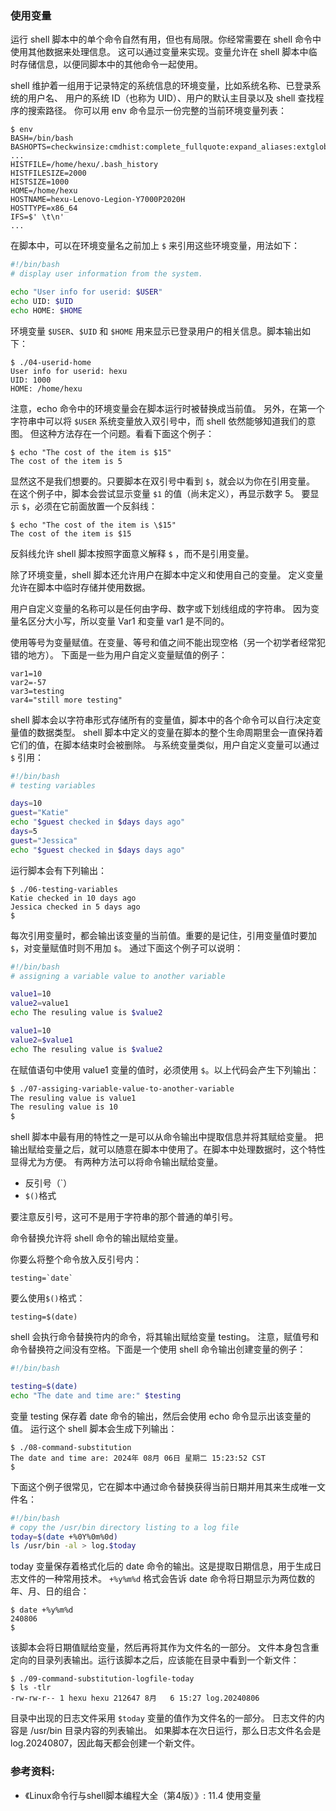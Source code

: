### 使用变量

运行 shell 脚本中的单个命令自然有用，但也有局限。你经常需要在 shell 命令中使用其他数据来处理信息。
这可以通过变量来实现。变量允许在 shell 脚本中临时存储信息，以便同脚本中的其他命令一起使用。

shell 维护着一组用于记录特定的系统信息的环境变量，比如系统名称、已登录系统的用户名、
用户的系统 ID（也称为 UID）、用户的默认主目录以及 shell 查找程序的搜索路径。
你可以用 env 命令显示一份完整的当前环境变量列表：

```
$ env
BASH=/bin/bash
BASHOPTS=checkwinsize:cmdhist:complete_fullquote:expand_aliases:extglob:extquote:force_fignore:histappend:interactive_comments:progcomp:promptvars:sourcepath
...
HISTFILE=/home/hexu/.bash_history
HISTFILESIZE=2000
HISTSIZE=1000
HOME=/home/hexu
HOSTNAME=hexu-Lenovo-Legion-Y7000P2020H
HOSTTYPE=x86_64
IFS=$' \t\n'
...
```

在脚本中，可以在环境变量名之前加上 `$` 来引用这些环境变量，用法如下：

```bash
#!/bin/bash
# display user information from the system.

echo "User info for userid: $USER"
echo UID: $UID
echo HOME: $HOME
```

环境变量 `$USER`、`$UID` 和 `$HOME` 用来显示已登录用户的相关信息。脚本输出如下：

```
$ ./04-userid-home
User info for userid: hexu
UID: 1000
HOME: /home/hexu
```

注意，echo 命令中的环境变量会在脚本运行时被替换成当前值。
另外，在第一个字符串中可以将 `$USER` 系统变量放入双引号中，而 shell 依然能够知道我们的意图。
但这种方法存在一个问题。看看下面这个例子：

```
$ echo "The cost of the item is $15"
The cost of the item is 5
```

显然这不是我们想要的。只要脚本在双引号中看到 `$`，就会以为你在引用变量。
在这个例子中，脚本会尝试显示变量 `$1` 的值（尚未定义），再显示数字 5。
要显示 `$`，必须在它前面放置一个反斜线：

```
$ echo "The cost of the item is \$15"
The cost of the item is $15
```

反斜线允许 shell 脚本按照字面意义解释 `$` ，而不是引用变量。


除了环境变量，shell 脚本还允许用户在脚本中定义和使用自己的变量。
定义变量允许在脚本中临时存储并使用数据。

用户自定义变量的名称可以是任何由字母、数字或下划线组成的字符串。
因为变量名区分大小写，所以变量 Var1 和变量 var1 是不同的。

使用等号为变量赋值。在变量、等号和值之间不能出现空格（另一个初学者经常犯错的地方）。
下面是一些为用户自定义变量赋值的例子：

```
var1=10
var2=-57
var3=testing
var4="still more testing"
```

shell 脚本会以字符串形式存储所有的变量值，脚本中的各个命令可以自行决定变量值的数据类型。
shell 脚本中定义的变量在脚本的整个生命周期里会一直保持着它们的值，在脚本结束时会被删除。
与系统变量类似，用户自定义变量可以通过 `$` 引用：

```bash
#!/bin/bash
# testing variables

days=10
guest="Katie"
echo "$guest checked in $days days ago"
days=5
guest="Jessica"
echo "$guest checked in $days days ago"
```

运行脚本会有下列输出：

```
$ ./06-testing-variables
Katie checked in 10 days ago
Jessica checked in 5 days ago
$
```

每次引用变量时，都会输出该变量的当前值。重要的是记住，引用变量值时要加 `$`，对变量赋值时则不用加 `$`。
通过下面这个例子可以说明：

```bash
#!/bin/bash
# assigning a variable value to another variable

value1=10
value2=value1
echo The resuling value is $value2

value1=10
value2=$value1
echo The resuling value is $value2
```

在赋值语句中使用 value1 变量的值时，必须使用 `$`。以上代码会产生下列输出：

```bash
$ ./07-assiging-variable-value-to-another-variable
The resuling value is value1
The resuling value is 10
$
```

shell 脚本中最有用的特性之一是可以从命令输出中提取信息并将其赋给变量。
把输出赋给变量之后，就可以随意在脚本中使用了。在脚本中处理数据时，这个特性显得尤为方便。
有两种方法可以将命令输出赋给变量。
- 反引号（\`）
- `$()`格式

要注意反引号，这可不是用于字符串的那个普通的单引号。

命令替换允许将 shell 命令的输出赋给变量。

你要么将整个命令放入反引号内：

```
testing=`date`
```

要么使用`$()`格式：

```
testing=$(date)
```

shell 会执行命令替换符内的命令，将其输出赋给变量 testing。
注意，赋值号和命令替换符之间没有空格。下面是一个使用 shell 命令输出创建变量的例子：

```bash
#!/bin/bash

testing=$(date)
echo "The date and time are:" $testing
```

变量 testing 保存着 date 命令的输出，然后会使用 echo 命令显示出该变量的值。
运行这个 shell 脚本会生成下列输出：

```
$ ./08-command-substitution
The date and time are: 2024年 08月 06日 星期二 15:23:52 CST
$
```

下面这个例子很常见，它在脚本中通过命令替换获得当前日期并用其来生成唯一文件名：

```bash
#!/bin/bash
# copy the /usr/bin directory listing to a log file
today=$(date +%0Y%0m%0d)
ls /usr/bin -al > log.$today
```

today 变量保存着格式化后的 date 命令的输出。这是提取日期信息，用于生成日志文件的一种常用技术。
`+%y%m%d` 格式会告诉 date 命令将日期显示为两位数的年、月、日的组合：

```
$ date +%y%m%d
240806
$
```

该脚本会将日期值赋给变量，然后再将其作为文件名的一部分。
文件本身包含重定向的目录列表输出。运行该脚本之后，应该能在目录中看到一个新文件：

```
$ ./09-command-substitution-logfile-today 
$ ls -tlr
-rw-rw-r-- 1 hexu hexu 212647 8月   6 15:27 log.20240806
```

目录中出现的日志文件采用 `$today` 变量的值作为文件名的一部分。
日志文件的内容是 /usr/bin 目录内容的列表输出。
如果脚本在次日运行，那么日志文件名会是 log.20240807，因此每天都会创建一个新文件。


### 参考资料:
- 《Linux命令行与shell脚本编程大全（第4版）》: 11.4 使用变量
